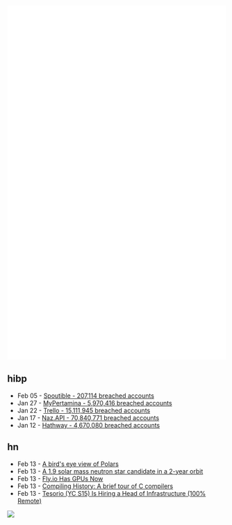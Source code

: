 ![Metrics](https://raw.githubusercontent.com/phixion/phixion/master/metrics.svg)

## hibp

<!--
for https://github.com/phixion/phixion/blob/main/.github/workflows/feeds.yml
-->
<!--START_SECTION:haveibeenpwnd-->
- Feb 05 - [Spoutible - 207,114 breached accounts](https://haveibeenpwned.com/PwnedWebsites#Spoutible)
- Jan 27 - [MyPertamina - 5,970,416 breached accounts](https://haveibeenpwned.com/PwnedWebsites#MyPertamina)
- Jan 22 - [Trello - 15,111,945 breached accounts](https://haveibeenpwned.com/PwnedWebsites#Trello)
- Jan 17 - [Naz.API - 70,840,771 breached accounts](https://haveibeenpwned.com/PwnedWebsites#NazApi)
- Jan 12 - [Hathway - 4,670,080 breached accounts](https://haveibeenpwned.com/PwnedWebsites#Hathway)
<!--END_SECTION:haveibeenpwnd-->

## hn

<!--
for https://github.com/phixion/phixion/blob/main/.github/workflows/feeds.yml
-->
<!--START_SECTION:hn-->
- Feb 13 - [A bird's eye view of Polars](https://pola.rs/posts/polars_birds_eye_view/)
- Feb 13 - [A 1.9 solar mass neutron star candidate in a 2-year orbit](https://arxiv.org/abs/2402.06722)
- Feb 13 - [Fly.io Has GPUs Now](https://fly.io/blog/fly-io-has-gpus-now/)
- Feb 13 - [Compiling History: A brief tour of C compilers](https://www.deusinmachina.net/p/compiling-history-a-brief-tour-of)
- Feb 13 - [Tesorio (YC S15) Is Hiring a Head of Infrastructure (100% Remote)](https://www.tesorio.com/careers#job-openings)
<!--END_SECTION:hn-->

<!--
for https://yhype.me
-->
![](https://hit.yhype.me/github/profile?user_id=13013670)
